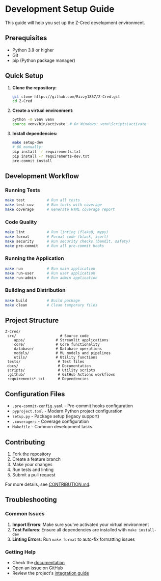 # Development Setup Guide

This guide will help you set up the Z-Cred development environment.

## Prerequisites

- Python 3.8 or higher
- Git
- pip (Python package manager)

## Quick Setup

1. **Clone the repository:**
   ```bash
   git clone https://github.com/Rizzy1857/Z-Cred.git
   cd Z-Cred
   ```

2. **Create a virtual environment:**
   ```bash
   python -m venv venv
   source venv/bin/activate  # On Windows: venv\Scripts\activate
   ```

3. **Install dependencies:**
   ```bash
   make setup-dev
   # OR manually:
   pip install -r requirements.txt
   pip install -r requirements-dev.txt
   pre-commit install
   ```

## Development Workflow

### Running Tests
```bash
make test          # Run all tests
make test-cov      # Run tests with coverage
make coverage      # Generate HTML coverage report
```

### Code Quality
```bash
make lint          # Run linting (flake8, mypy)
make format        # Format code (black, isort)
make security      # Run security checks (bandit, safety)
make pre-commit    # Run all pre-commit hooks
```

### Running the Application
```bash
make run           # Run main application
make run-user      # Run user application
make run-admin     # Run admin application
```

### Building and Distribution
```bash
make build         # Build package
make clean         # Clean temporary files
```

## Project Structure

```
Z-Cred/
 src/                    # Source code
    apps/              # Streamlit applications
    core/              # Core functionality
    database/          # Database operations
    models/            # ML models and pipelines
    utils/             # Utility functions
 tests/                 # Test files
 docs/                  # Documentation
 scripts/               # Utility scripts
 .github/               # GitHub Actions workflows
 requirements*.txt      # Dependencies
```

## Configuration Files

- `.pre-commit-config.yaml` - Pre-commit hooks configuration
- `pyproject.toml` - Modern Python project configuration
- `setup.py` - Package setup (legacy support)
- `.coveragerc` - Coverage configuration
- `Makefile` - Common development tasks

## Contributing

1. Fork the repository
2. Create a feature branch
3. Make your changes
4. Run tests and linting
5. Submit a pull request

For more details, see [CONTRIBUTION.md](docs/CONTRIBUTION.md).

## Troubleshooting

### Common Issues

1. **Import Errors**: Make sure you've activated your virtual environment
2. **Test Failures**: Ensure all dependencies are installed with `make install-dev`
3. **Linting Errors**: Run `make format` to auto-fix formatting issues

### Getting Help

- Check the [documentation](docs/)
- Open an issue on GitHub
- Review the project's [integration guide](docs/INTEGRATION_GUIDE.md)
